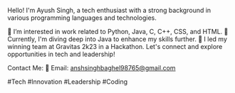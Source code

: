 Hello! I'm Ayush Singh, a tech enthusiast with a strong background in various programming languages and technologies.

👀 I’m interested in work related to Python, Java, C, C++, CSS, and HTML.
🌱 Currently, I'm diving deep into Java to enhance my skills further.
🤝 I led my winning team at Gravitas 2k23 in a Hackathon.
Let's connect and explore opportunities in tech and leadership!

Contact Me:
📧 Email: anshsinghbaghel98765@gmail.com

#Tech #Innovation #Leadership #Coding
